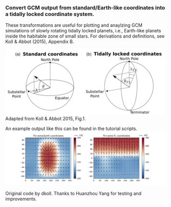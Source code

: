 ### Convert GCM output from standard/Earth-like coordinates into a tidally locked coordinate system.
These transformations are useful for plotting and anaylzing GCM simulations of slowly rotating tidally locked planets, i.e., Earth-like planets inside the habitable zone of small stars. For derivations and definitions, see Koll & Abbot (2015), Appendix B.

<img src="KollAbbot_Fig1.png" width="500">
Adapted from Koll & Abbot 2015, Fig.1.

An example output like this can be found in the tutorial scripts.
![An example plot](plot01.png)

Original code by dkoll.
Thanks to Huanzhou Yang for testing and improvements.

